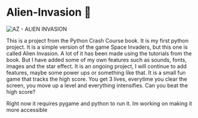 # Alien-Invasion 👾

![AZ - ALIEN INVASION](https://user-images.githubusercontent.com/86073849/195985730-b034c03e-ac4c-4e82-9d27-c2a7c99e39e4.gif)


This is a project from the Python Crash Course book. It is my first python project. It is a simple version of the game Space Invaders, but this one is called Alien Invasion. A lot of it has been made using the tutorials from the book. But I have added some of my own features such as sounds, fonts, images and the star effect. It is an ongoing project, I will continue to add features, maybe some power ups or something like that. It is a small fun game that tracks the high score. You get 3 lives, everytime you clear the screen, you move up a level and everything intensifies. Can you beat the high score?

Right now it requires pygame and python to run it. Im working on making it more accessible
